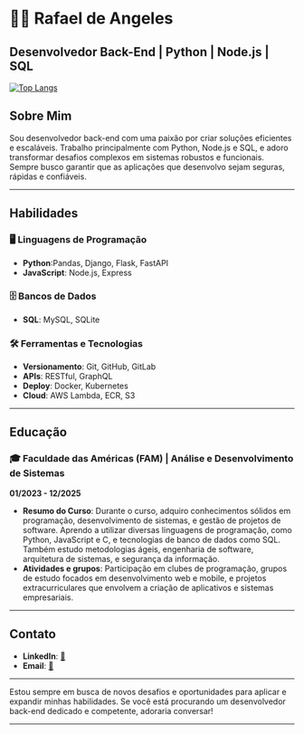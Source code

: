 # 👨‍💻 Rafael de Angeles

## Desenvolvedor Back-End | Python | Node.js | SQL

[![Top Langs](https://github-readme-stats.vercel.app/api/top-langs/?username=RafaeldAngeles&layout=compact)](https://github.com/RafaeldAngeles)



## Sobre Mim

Sou desenvolvedor back-end com uma paixão por criar soluções eficientes e escaláveis. Trabalho principalmente com Python, Node.js e SQL, e adoro transformar desafios complexos em sistemas robustos e funcionais. Sempre busco garantir que as aplicações que desenvolvo sejam seguras, rápidas e confiáveis.

---


## Habilidades

### 🖥️ Linguagens de Programação
- **Python**:Pandas, Django, Flask, FastAPI
- **JavaScript**: Node.js, Express

### 🗄️ Bancos de Dados
- **SQL**: MySQL, SQLite

### 🛠️ Ferramentas e Tecnologias
- **Versionamento**: Git, GitHub, GitLab
- **APIs**: RESTful, GraphQL
- **Deploy**: Docker, Kubernetes
- **Cloud**: AWS Lambda, ECR, S3

---


## Educação

### 🎓 Faculdade das Américas (FAM) | Análise e Desenvolvimento de Sistemas
**01/2023 - 12/2025**
- **Resumo do Curso**: Durante o curso, adquiro conhecimentos sólidos em programação, desenvolvimento de sistemas, e gestão de projetos de software. Aprendo a utilizar diversas linguagens de programação, como Python, JavaScript e C, e tecnologias de banco de dados como SQL. Também estudo metodologias ágeis, engenharia de software, arquitetura de sistemas, e segurança da informação.
- **Atividades e grupos**: Participação em clubes de programação, grupos de estudo focados em desenvolvimento web e mobile, e projetos extracurriculares que envolvem a criação de aplicativos e sistemas empresariais.

---

## Contato

- **LinkedIn**: [🔗](https://www.linkedin.com/in/rafael-de-angeles-91b662250/)
- **Email**: [📧](mailto:rafael.angeles.toledano@gmail.com)

---

Estou sempre em busca de novos desafios e oportunidades para aplicar e expandir minhas habilidades. Se você está procurando um desenvolvedor back-end dedicado e competente, adoraria conversar!

---
